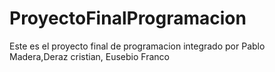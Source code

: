 # ProyectoFinalProgramacion
Este es el proyecto final de programacion integrado por Pablo Madera,Deraz cristian, Eusebio Franco
